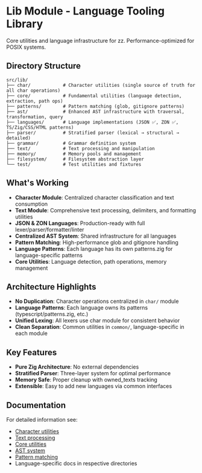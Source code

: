 # Lib Module - Language Tooling Library

Core utilities and language infrastructure for zz. Performance-optimized for POSIX systems.

## Directory Structure

```
src/lib/
├── char/            # Character utilities (single source of truth for all char operations)
├── core/            # Fundamental utilities (language detection, extraction, path ops)
├── patterns/        # Pattern matching (glob, gitignore patterns) 
├── ast/             # Enhanced AST infrastructure with traversal, transformation, query
├── languages/       # Language implementations (JSON ✅, ZON ✅, TS/Zig/CSS/HTML patterns)
├── parser/          # Stratified parser (lexical → structural → detailed)
├── grammar/         # Grammar definition system
├── text/            # Text processing and manipulation
├── memory/          # Memory pools and management
├── filesystem/      # Filesystem abstraction layer
└── test/            # Test utilities and fixtures
```

## What's Working

- **Character Module**: Centralized character classification and text consumption
- **Text Module**: Comprehensive text processing, delimiters, and formatting utilities
- **JSON & ZON Languages**: Production-ready with full lexer/parser/formatter/linter
- **Centralized AST System**: Shared infrastructure for all languages
- **Pattern Matching**: High-performance glob and gitignore handling
- **Language Patterns**: Each language has its own patterns.zig for language-specific patterns
- **Core Utilities**: Language detection, path operations, memory management

## Architecture Highlights

- **No Duplication**: Character operations centralized in `char/` module
- **Language Patterns**: Each language owns its patterns (typescript/patterns.zig, etc.)
- **Unified Lexing**: All lexers use char module for consistent behavior
- **Clean Separation**: Common utilities in `common/`, language-specific in each module

## Key Features

- **Pure Zig Architecture**: No external dependencies
- **Stratified Parser**: Three-layer system for optimal performance
- **Memory Safe**: Proper cleanup with owned_texts tracking
- **Extensible**: Easy to add new languages via common interfaces

## Documentation

For detailed information see:
- [Character utilities](char/CLAUDE.md)
- [Text processing](text/CLAUDE.md)
- [Core utilities](core/CLAUDE.md)
- [AST system](ast/CLAUDE.md) 
- [Pattern matching](patterns/CLAUDE.md)
- Language-specific docs in respective directories
